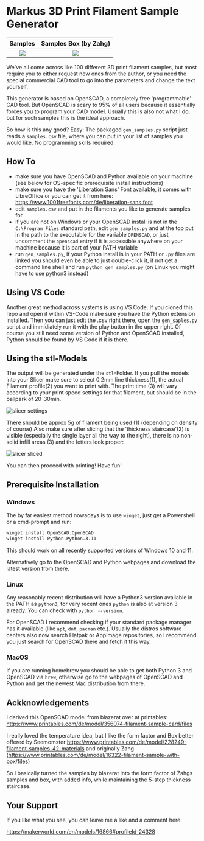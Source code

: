 # Markus 3D Print Filament Sample Generator

|        Samples        |   Samples Box (by Zahg)   |
| :-------------------: | :-----------------------: |
| ![](docs/samples.png) | ![](docs/samples_box.png) |

We've all come across like 100 different 3D print filament samples, but most
require you to either request new ones from the author, or you need the special
commercial CAD tool to go into the parameters and change the text yourself.

This generator is based on OpenSCAD, a completely free 'programmable' CAD tool.
But OpenSCAD is scary to 95% of all users because it essentially forces you to
program your CAD model. Usually this is also not what I do, but for such samples
this is the ideal approach.

So how is this any good? Easy: The packaged `gen_samples.py` script just reads a
`samples.csv` file, where you can put in your list of samples you would like. No
programming skills required.

## How To

- make sure you have OpenSCAD and Python available on your machine (see below
  for OS-specific prerequisite install instructions)
- make sure you have the 'Liberation Sans' Font available, it comes with
  LibreOffice or you can get it from here:
  <https://www.1001freefonts.com/de/liberation-sans.font>
- edit `samples.csv` and put in the filaments you like to generate samples for
- if you are not on Windows or your OpenSCAD install is not in the `C:\Program
Files` standard path, edit `gen_samples.py` and at the top put in the path to
  the executable for the variable `OPENSCAD`, or just uncomment the `openscad`
  entry if it is accessible anywhere on your machine because it is part of your
  PATH variable
- run `gen_samples.py`, if your Python install is in your PATH or `.py` files
  are linked you should even be able to just double-click it, if not get a
  command line shell and run `python gen_samples.py` (on Linux you might have to
  use python3 instead)

## Using VS Code

Another great method across systems is using VS Code. If you cloned this repo
and open it within VS-Code make sure you have the Python extension installed.
Then you can just edit the .csv right there, open the `gen_saples.py` script and
immidiately run it with the play button in the upper right. Of course you still
need some version of Python and OpenSCAD installed, Python should be found by VS
Code if it is there.

## Using the stl-Models

The output will be generated under the `stl`-Folder.
If you pull the models into your Slicer make sure to select 0.2mm line
thickness(1), the actual Filament profile(2) you want to print with.
The print time (3) will vary according to your print speed settings for that
filament, but should be in the ballpark of 20-30min.

![slicer settings](docs/slicer_settings.png)

There should be approx 5g of filament being used (1) (depending on density of
course)
Also make sure after slicing that the 'thickness staircase'(2) is visible
(especially the single layer all the way to the right), there is no non-solid
infill areas (3) and the letters look proper:

![slicer sliced](docs/slicer_sliced.png)

You can then proceed with printing! Have fun!

## Prerequisite Installation

### Windows

The by far easiest method nowadays is to use `winget`, just get a Powershell or
a cmd-prompt and run:

```sh
winget install OpenSCAD.OpenSCAD
winget install Python.Python.3.11
```

This should work on all recently supported versions of Windows 10 and 11.

Alternatively go to the OpenSCAD and Python webpages and download the latest
version from there.

### Linux

Any reasonably recent distribution will have a Python3 version available in the
PATH as `python3`, for very recent ones `python` is also at version 3 already.
You can check with `python --version`.

For OpenSCAD I recommend checking if your standard package manager has it
available (like `apt`, `dnf`, `pacman` etc.). Usually the distros software
centers also now search Flatpak or AppImage repositories, so I recommend you
just search for OpenSCAD there and fetch it this way.

### MacOS

If you are running homebrew you should be able to get both Python 3 and OpenSCAD
via `brew`, otherwise go to the webpages of OpenSCAD and Python and get the
newest Mac distribution from there.

## Ackknowledgements

I derived this OpenSCAD model from blazerat over at printables:
<https://www.printables.com/de/model/356074-filament-sample-card/files>

I really loved the temperature idea, but I like the form factor and Box better
offered by Seemomster
<https://www.printables.com/de/model/228249-filament-samples-42-materials> and
originally Zahg
(<https://www.printables.com/de/model/16322-filament-sample-with-box/files>)

So I basically turned the samples by blazerat into the form factor of Zahgs
samples and box, with added info, while maintaining the 5-step thickness
staircase.

## Your Support

If you like what you see, you can leave me a like and a comment here:

https://makerworld.com/en/models/16866#profileId-24328
